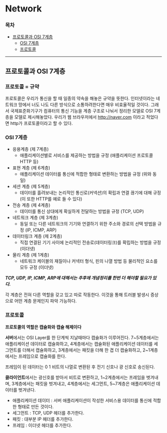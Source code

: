 # Network

### 목차

- [프로토콜과 OSI 7계층](#프로토콜과-osi-7계층)
  - [OSI 7계층](#osi-7계층)
  - [프로토콜](#프로토콜)



---

## 프로토콜과 OSI 7계층

### 프로토콜 = 규약

프로토콜은 우리가 통신을 할 때 일종의 약속을 해놓은 규약을 뜻한다.  인터넷이라는 네트워크 망에서 너도 나도 다른 방식으로 소통하려한다면 매우 비효율적일 것이다. 그래서 국제표준화기구가 컴퓨터의 통신 기능을 계층 구조로 나눠서 정리한 모델로 OSI 7계층을 모델로 제시해놓았다. 우리가 웹 브라우저에서 http://naver.com 이라고 적었다면 http가 프로토콜이라고 할 수 있다.

### OSI 7계층

- 응용계층 (제 7계층)
  - 애플리케이션별로 서비스를 제공하는 방법을 규정 (애플리케이션 프로토콜 HTTP 등)
- 표현 계층 (제 6계층)
  - 애플리케이션 데이터를 통신에 적합한 형태로 변환하는 방법을 규정 (위와 동일)
- 세션 계층 (제 5계층)
  - 데이터를 흘려보내는 논리적인 통신로(커넥션)의 확립과 연결 끊기에 대해 규정 (이 또한 HTTP를 예로 들 수 있다)
- 전송 계층 (제 4계층)
  - 데이터를 통신 상대에게 확실하게 전달하는 방법을 규정 (TCP, UDP)
- 네트워크 계층 (제 3계층)
  - 동일 또는 다른 네트워크의 기기와 연결하기 위한 주소와 경로의 선택 방법을 규정 (IP, ICMP, ARP)
- 데이터링크 계층 (제 2계층)
  - 직접 연결된 기기 사이에 논리적인 전송로(데이터링크)를 확립하는 방법을 규정 (이더넷)
- 물리 계층 (제 1계층)
  - 네트워크 케이블의 재질이나 커넥터 형식, 핀의 나열 방법 등 물리적인 요소를 모두 규정 (이더넷)

***TCP, UDP, IP, ICMP, ARP에 대해서는 추후에 개념정리를 한번 더 해야할 필요가 있다.***

각 계층은 전혀 다른 역할을 갖고 있고 따로 작동한다. 이것을 통해 트러블 발생시 증상으로 어떤 계층 문제인지 파악 가능하다.



### 프로토콜

**프로토콜의 역할은 캡슐화와 캡슐 해제이다**

**서버**에서는 OSI Layer를 한 단계씩 지날때마다 캡슐화가 이루어진다. 7~5계층에서는 애플리케이션 데이터로 캡슐화하고, 4계층에서는 캡슐화된 애플리케이션 데이터를 세그먼트를 더해서 캡슐화하고, 3계층에서는 패킷을 더해 한 겹 더 캡슐화하고, 2~1계층에서는 프레임으로 캡슐화를 한다. 

프레임이 된 데이터는 0 1 비트의 나열로 변환된 후 전기 신호나 광 신호로 송신된다.

**클라이언트**에서는 광신호를 받아서 비트로 변환하고, 1~2계층에서는 프레임을 벗겨내며, 3계층에서는 패킷을 벗겨내고, 4계층에서는 세그먼트, 5~7계층은 애플리케이션 데이터를 벗겨낸다. 

- 애플리케이션 데이터 : 서버 애플리케이션이 작성한 서비스용 데이터를 통신에 적합한 형태로 만든 것이다.
- 세그먼트 : TCP, UDP 헤더를 추가한다.
- 패킷 : 대부분 IP 헤더를 추가한다.
- 프레임 : 이더넷 헤더를 추가한다.